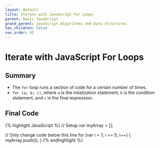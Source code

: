 ```yaml
---
layout: default
title: Iterate with JavaScript For Loops
parent: Basic JavaScript
grand_parent: JavaScript Algorithms and Data Structures
has_children: false
nav_order: 95
---
```

# Iterate with JavaScript For Loops
## Summary
- The `for` loop runs a section of code for a certain number of times.
- `for (a; b; c)`, where `a` is the intialization statement, `b` is the condition statement, and `c` is the final expression.

## Final Code

{% highlight JavaScript %}
// Setup
var myArray = [];

// Only change code below this line
for (var i = 1; i <= 5; i++) {
  myArray.push(i);
}
{% endhighlight %}